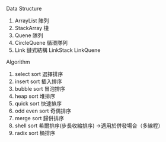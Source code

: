 Data Structure

1. ArrayList
陣列
2. StackArray
棧
3. Quene
隊列
4. CircleQuene
循環隊列
5. Link 鏈式結構
LinkStack
LinkQuene

Algorithm
1. select sort
選擇排序
2. insert sort
插入排序
3. bubble sort
冒泡排序
4. heap sort
堆排序
5. quick sort
快速排序
6. odd even sort
奇偶排序
7. merge sort
歸併排序
8. shell sort
希爾排序(步長收縮排序)
->適用於併發場合（多線程）
9. radix sort
桶排序